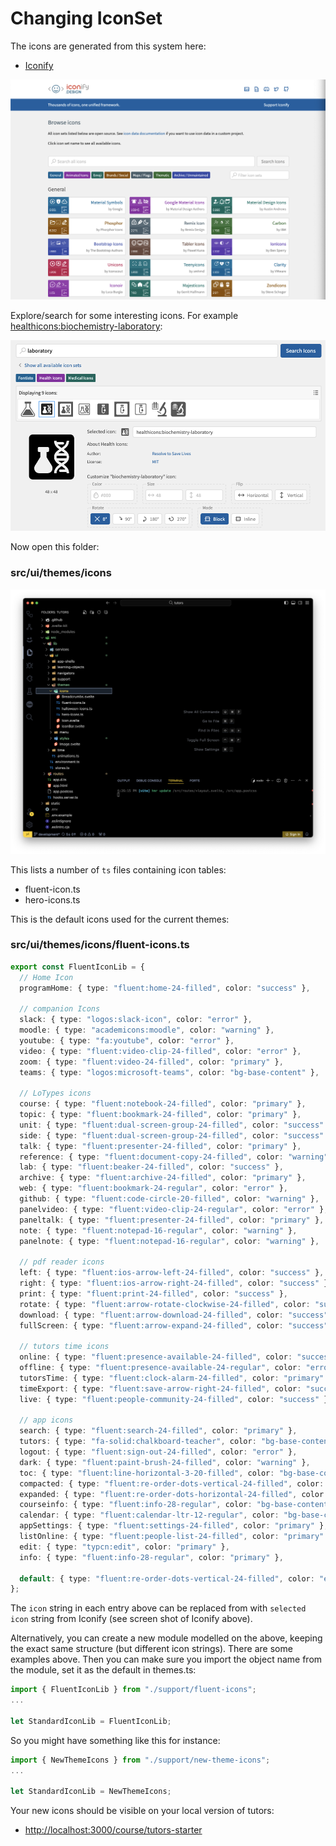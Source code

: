 # Changing IconSet

The icons are generated from this system here:

- [Iconify](https://icon-sets.iconify.design/) 

![](img/iconify.png)

Explore/search for some interesting icons. For example [healthicons:biochemistry-laboratory](https://icon-sets.iconify.design/healthicons/biochemistry-laboratory/):



![](img/biochemicon.png)

Now open this folder:

### src/ui/themes/icons

![](img/iconlib.png)

This lists a number of `ts` files containing icon tables:

- fluent-icon.ts
- hero-icons.ts

This is the default icons used for the current themes:

### src/ui/themes/icons/fluent-icons.ts

~~~typescript
export const FluentIconLib = {
  // Home Icon
  programHome: { type: "fluent:home-24-filled", color: "success" },

  // companion Icons
  slack: { type: "logos:slack-icon", color: "error" },
  moodle: { type: "academicons:moodle", color: "warning" },
  youtube: { type: "fa:youtube", color: "error" },
  video: { type: "fluent:video-clip-24-filled", color: "error" },
  zoom: { type: "fluent:video-24-filled", color: "primary" },
  teams: { type: "logos:microsoft-teams", color: "bg-base-content" },

  // LoTypes icons
  course: { type: "fluent:notebook-24-filled", color: "primary" },
  topic: { type: "fluent:bookmark-24-filled", color: "primary" },
  unit: { type: "fluent:dual-screen-group-24-filled", color: "success" },
  side: { type: "fluent:dual-screen-group-24-filled", color: "success" },
  talk: { type: "fluent:presenter-24-filled", color: "primary" },
  reference: { type: "fluent:document-copy-24-filled", color: "warning" },
  lab: { type: "fluent:beaker-24-filled", color: "success" },
  archive: { type: "fluent:archive-24-filled", color: "primary" },
  web: { type: "fluent:bookmark-24-regular", color: "error" },
  github: { type: "fluent:code-circle-20-filled", color: "warning" },
  panelvideo: { type: "fluent:video-clip-24-regular", color: "error" },
  paneltalk: { type: "fluent:presenter-24-filled", color: "primary" },
  note: { type: "fluent:notepad-16-regular", color: "warning" },
  panelnote: { type: "fluent:notepad-16-regular", color: "warning" },

  // pdf reader icons
  left: { type: "fluent:ios-arrow-left-24-filled", color: "success" },
  right: { type: "fluent:ios-arrow-right-24-filled", color: "success" },
  print: { type: "fluent:print-24-filled", color: "success" },
  rotate: { type: "fluent:arrow-rotate-clockwise-24-filled", color: "success" },
  download: { type: "fluent:arrow-download-24-filled", color: "success" },
  fullScreen: { type: "fluent:arrow-expand-24-filled", color: "success" },

  // tutors time icons
  online: { type: "fluent:presence-available-24-filled", color: "success" },
  offline: { type: "fluent:presence-available-24-regular", color: "error" },
  tutorsTime: { type: "fluent:clock-alarm-24-filled", color: "primary" },
  timeExport: { type: "fluent:save-arrow-right-24-filled", color: "success" },
  live: { type: "fluent:people-community-24-filled", color: "success" },

  // app icons
  search: { type: "fluent:search-24-filled", color: "primary" },
  tutors: { type: "fa-solid:chalkboard-teacher", color: "bg-base-content" },
  logout: { type: "fluent:sign-out-24-filled", color: "error" },
  dark: { type: "fluent:paint-brush-24-filled", color: "warning" },
  toc: { type: "fluent:line-horizontal-3-20-filled", color: "bg-base-content" },
  compacted: { type: "fluent:re-order-dots-vertical-24-filled", color: "success" },
  expanded: { type: "fluent:re-order-dots-horizontal-24-filled", color: "success" },
  courseinfo: { type: "fluent:info-28-regular", color: "bg-base-content" },
  calendar: { type: "fluent:calendar-ltr-12-regular", color: "bg-base-content" },
  appSettings: { type: "fluent:settings-24-filled", color: "primary" },
  listOnline: { type: "fluent:people-list-24-filled", color: "primary" },
  edit: { type: "typcn:edit", color: "primary" },
  info: { type: "fluent:info-28-regular", color: "primary" },

  default: { type: "fluent:re-order-dots-vertical-24-filled", color: "error" }
};
~~~

The `icon` string in each entry above can be replaced from with `selected icon` string from Iconify (see screen shot of Iconify above).

Alternatively, you can create a new module modelled on the above, keeping the exact same structure (but different icon strings). There are some examples above. Then you can make sure you import the object name from the module, set it as the default in themes.ts:

~~~typescript
import { FluentIconLib } from "./support/fluent-icons";
...

let StandardIconLib = FluentIconLib;
~~~

So you might have something like this for instance:

~~~typescript
import { NewThemeIcons } from "./support/new-theme-icons";
...

let StandardIconLib = NewThemeIcons;
~~~

Your new icons should be visible on your local version of tutors:

- <http://localhost:3000/course/tutors-starter>
